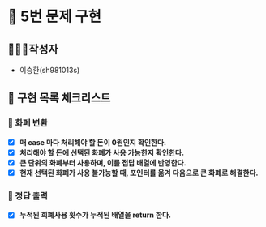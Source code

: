 # 🚀 5번 문제 구현

## 🙋🏻‍♂️작성자

- 이승환(sh981013s)

## 🧾 구현 목록 체크리스트

### 🚨 화폐 변환
- [x] **매 case 마다 처리해야 할 돈이 0원인지 확인한다.**
- [x] **처리해야 할 돈에 선택된 화폐가 사용 가능한지 확인한다.**
- [x] **큰 단위의 화폐부터 사용하며, 이를 접답 배열에 반영한다.**
- [x] **현재 선택된 화폐가 사용 불가능할 때, 포인터를 옮겨 다음으로 큰 화폐로 해결한다.**

### 🚨 정답 출력
- [x] **누적된 회폐사용 횟수가 누적된 배열을 return 한다.**




